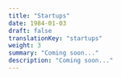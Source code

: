 ```yaml
---
title: "Startups"
date: 1984-01-03
draft: false
translationKey: "startups"
weight: 3
summary: "Coming soon..."
description: "Coming soon..."
---
```

